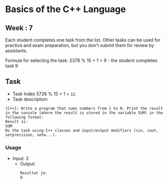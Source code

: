 # Basics of the C++ Language

## Week : 7

Each student completes one task from the list. Other tasks can be used for practice and exam preparation, but you don't
submit them for review by assistants.

Formula for selecting the task: 2378 % 15 + 1 = 9 - the student completes task 9

## Task

- Task Index 5726 % 15 + 1 = `12`.
- Task description:

```text
[C++]: Write a program that sums numbers from 1 to N. Print the result in the console (where the result is stored in the variable SUM) in the following format:
Result is:
SUM
Do the task using C++ classes and input/output modifiers (cin, cout, setprecision, setw...).
```

### Usage

* Input: 3
    * Output:
      ```text
      Rezultat je:
      6
      ```